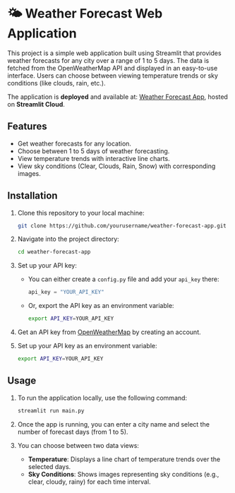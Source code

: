 # 🌤️ Weather Forecast Web Application

This project is a simple web application built using Streamlit that provides weather forecasts for any city over a range of 1 to 5 days. The data is fetched from the OpenWeatherMap API and displayed in an easy-to-use interface. Users can choose between viewing temperature trends or sky conditions (like clouds, rain, etc.).

The application is **deployed** and available at: [Weather Forecast App](https://weather-forecast-web-app-cdrjywnmgw4hpfttu7edc4.streamlit.app/), hosted on **Streamlit Cloud**.

## Features
- Get weather forecasts for any location.
- Choose between 1 to 5 days of weather forecasting.
- View temperature trends with interactive line charts.
- View sky conditions (Clear, Clouds, Rain, Snow) with corresponding images.

## Installation

1. Clone this repository to your local machine:

    ```bash
    git clone https://github.com/yourusername/weather-forecast-app.git
    ```
3. Navigate into the project directory:

    ```bash
    cd weather-forecast-app
    ```
5. Set up your API key:
    - You can either create a `config.py` file and add your `api_key` there:

      ```python
      api_key = "YOUR_API_KEY"
      ```
    - Or, export the API key as an environment variable:

      ```bash
      export API_KEY=YOUR_API_KEY
      ```

7. Get an API key from [OpenWeatherMap](https://openweathermap.org/) by creating an account.

8. Set up your API key as an environment variable:

    ```bash
    export API_KEY=YOUR_API_KEY
    ```

## Usage

1. To run the application locally, use the following command:

    ```bash
    streamlit run main.py
    ```

3. Once the app is running, you can enter a city name and select the number of forecast days (from 1 to 5).

4. You can choose between two data views:
    - **Temperature**: Displays a line chart of temperature trends over the selected days.
    - **Sky Conditions**: Shows images representing sky conditions (e.g., clear, cloudy, rainy) for each time interval.




